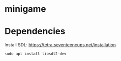 # minigame


# Dependencies

Install SDL: https://tetra.seventeencups.net/installation

    sudo apt install libsdl2-dev
